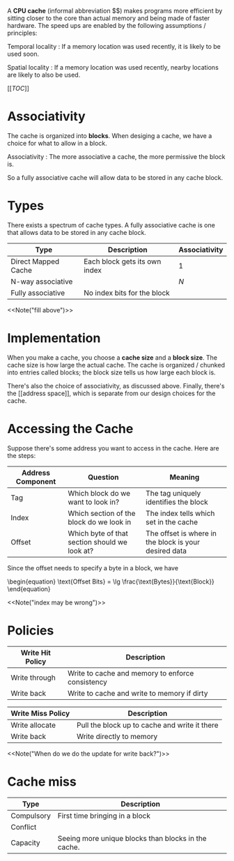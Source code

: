 A **CPU cache** (informal abbreviation $$) makes programs more efficient by sitting closer to the core than actual memory and being made of faster hardware. The speed ups are enabled by the following assumptions / principles:

Temporal locality
: If a memory location was used recently, it is likely to be used soon.

Spatial locality
: If a memory location was used recently, nearby locations are likely to also be used.

[[_TOC_]]

# Associativity

The cache is organized into **blocks**. When desiging a cache, we have a choice for what to allow in a block. 

Associativity
: The more associative a cache, the more permissive the block is.

So a fully associative cache will allow data to be stored in any cache block.

# Types

There exists a spectrum of cache types. A fully associative cache is one that allows data to be stored in any cache block.

|Type|Description|Associativity|
|----|-----------|--------------|
|Direct Mapped Cache|Each block gets its own index|1|
|N-way associative||$N$|
|Fully associative|No index bits for the block||

<<Note("fill above")>>


# Implementation

When you make a cache, you choose a **cache size** and a **block size**. The cache size is how large the actual cache. The cache is organized / chunked into entries called blocks; the block size tells us how large each block is.


There's also the choice of associativity, as discussed above. Finally, there's the [[address space]], which is separate from our design choices for the cache. 

# Accessing the Cache

Suppose there's some address you want to access in the cache. Here are the steps:

|Address Component|Question|Meaning|
|-----------------|-------|--------|
|Tag|Which block do we want to look in?|The tag uniquely identifies the block|
|Index|Which section of the block do we look in|The index tells which set in the cache|
|Offset|Which byte of that section should we look at?|The offset is where in the block is your desired data|

Since the offset needs to specify a byte in a block, we have

\begin{equation}
\text{Offset Bits} = \lg \frac{\text{Bytes}}{\text{Block}}
\end{equation}

<<Note("index may be wrong")>>


# Policies

|Write Hit Policy|Description|
|----------------|-----------|
|Write through|Write to cache and memory to enforce consistency|
|Write back|Write to cache and write to memory if dirty|

|Write Miss Policy|Description|
|----------------|-----------|
|Write allocate|Pull the block up to cache and write it there|
|Write back|Write directly to memory|

<<Note("When do we do the update for write back?")>>

# Cache miss


|Type|Description|
|----|-----------|
|Compulsory|First time bringing in a block|
|Conflict||
|Capacity|Seeing more unique blocks than blocks in the cache.|